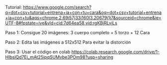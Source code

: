 Tutorial:
https://www.google.com/search?q=dot+csv+tutorial+entrena+ia+con+tu+cara&oq=dot+csv+tutorial+entrena+ia+con+tu&aqs=chrome.2.69i57j33i160l3.20679j1j7&sourceid=chrome&ie=UTF-8#fpstate=ive&vld=cid:7d64ea58,vid:rgKBjRLvjLs


Paso 1: 
Consigue 20 imágenes: 3 cuerpo completo + 5 torzo + 12 Cara

Paso 2:
Edita las imágenes a 512x512
Para evitar la distorción 

Paso 3: 
Usar el código en colab
https://colab.research.google.com/drive/1-HIbslQd7Ei_mAt25ipqSUMvbe3POm98?usp=sharing
